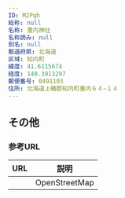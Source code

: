 ```yaml
---
ID: M2Pqh
総称: null
名称: 重内神社
名称読み: null
別名: null
都道府県: 北海道
区域: 知内町
緯度: 41.6115674
経度: 140.3913297
郵便番号: 0491103
住所: 北海道上磯郡知内町重内６４−１４
---
```


## その他

### 参考URL

| URL | 説明          |
| --- | ------------- |
|     | OpenStreetMap |
